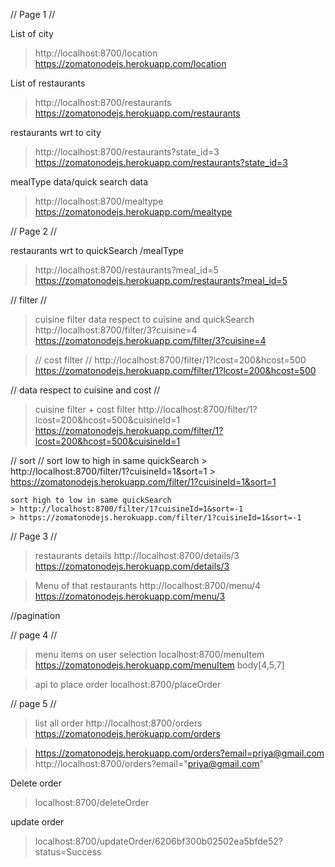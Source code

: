 // Page 1 //

List of city
> http://localhost:8700/location
> https://zomatonodejs.herokuapp.com/location

List of restaurants 
> http://localhost:8700/restaurants
> https://zomatonodejs.herokuapp.com/restaurants

restaurants wrt to city 
> http://localhost:8700/restaurants?state_id=3
> https://zomatonodejs.herokuapp.com/restaurants?state_id=3

mealType data/quick search data  
> http://localhost:8700/mealtype
> https://zomatonodejs.herokuapp.com/mealtype

// Page 2 //

restaurants wrt to quickSearch /mealType
> http://localhost:8700/restaurants?meal_id=5
> https://zomatonodejs.herokuapp.com/restaurants?meal_id=5

// filter //
> cuisine filter
  data respect to cuisine and quickSearch 
  > http://localhost:8700/filter/3?cuisine=4
  > https://zomatonodejs.herokuapp.com/filter/3?cuisine=4
  
> // cost filter //
  > http://localhost:8700/filter/1?lcost=200&hcost=500
  > https://zomatonodejs.herokuapp.com/filter/1?lcost=200&hcost=500
  
 // data respect to cuisine and cost //
> cuisine filter + cost filter 
  > http://localhost:8700/filter/1?lcost=200&hcost=500&cuisineId=1
  > https://zomatonodejs.herokuapp.com/filter/1?lcost=200&hcost=500&cuisineId=1
  
 // sort //
    sort low to high in same quickSearch
    > http://localhost:8700/filter/1?cuisineId=1&sort=1
    > https://zomatonodejs.herokuapp.com/filter/1?cuisineId=1&sort=1

    sort high to low in same quickSearch
    > http://localhost:8700/filter/1?cuisineId=1&sort=-1
    > https://zomatonodejs.herokuapp.com/filter/1?cuisineId=1&sort=-1

// Page 3 //

> restaurants details
> http://localhost:8700/details/3
> https://zomatonodejs.herokuapp.com/details/3

> Menu of that restaurants
> http://localhost:8700/menu/4
> https://zomatonodejs.herokuapp.com/menu/3

//pagination

// page 4 //

  > menu items on user selection
  > localhost:8700/menuItem
  > https://zomatonodejs.herokuapp.com/menuItem
  >body[4,5,7]

  >api to place order
  >localhost:8700/placeOrder


// page 5 //
> list all order
  > http://localhost:8700/orders
  > https://zomatonodejs.herokuapp.com/orders

  > https://zomatonodejs.herokuapp.com/orders?email=priya@gmail.com
  > http://localhost:8700/orders?email="priya@gmail.com"

Delete order 
> localhost:8700/deleteOrder
 

 update order
 > localhost:8700/updateOrder/6206bf300b02502ea5bfde52?status=Success
